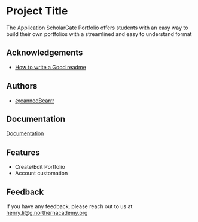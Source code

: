 
# Project Title

The Application ScholarGate Portfolio offers students with an easy way to build their own portfolios with a streamlined and easy to understand format
## Acknowledgements

 - [How to write a Good readme](https://bulldogjob.com/news/449-how-to-write-a-good-readme-for-your-github-project)


## Authors

- [@cannedBearrr](https://github.com/cannedBearrr)


## Documentation

[Documentation](https://docs.google.com/document/d/1ZwTybKtlf03bkA_ycrMGtRvw_3GCdROMSpIkgIlTUYE/edit)


## Features

- Create/Edit Portfolio
- Account customation


## Feedback

If you have any feedback, please reach out to us at henry.li@g.northernacademy.org

